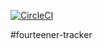 [![CircleCI](https://circleci.com/gh/johnStauffer/fourteener-tracker.svg?style=svg)](https://circleci.com/gh/johnStauffer/fourteener-tracker)

#fourteener-tracker

